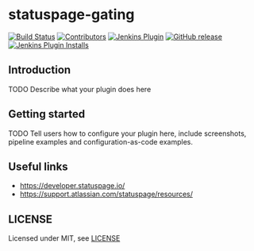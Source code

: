 # statuspage-gating

[![Build Status](https://ci.jenkins.io/job/Plugins/job/statuspage-gating-plugin/job/master/badge/icon)](https://ci.jenkins.io/job/Plugins/job/statuspage-gating-plugin/job/master/)
[![Contributors](https://img.shields.io/github/contributors/jenkinsci/statuspage-gating-plugin.svg)](https://github.com/jenkinsci/statuspage-gating-plugin/graphs/contributors)
[![Jenkins Plugin](https://img.shields.io/jenkins/plugin/v/statuspage-gating.svg)](https://plugins.jenkins.io/statuspage-gating)
[![GitHub release](https://img.shields.io/github/release/jenkinsci/statuspage-gating-plugin.svg?label=changelog)](https://github.com/jenkinsci/statuspage-gating-plugin/releases/latest)
[![Jenkins Plugin Installs](https://img.shields.io/jenkins/plugin/i/statuspage-gating.svg?color=blue)](https://plugins.jenkins.io/statuspage-gating)

## Introduction

TODO Describe what your plugin does here

## Getting started

TODO Tell users how to configure your plugin here, include screenshots, pipeline examples and 
configuration-as-code examples.

## Useful links

- https://developer.statuspage.io/
- https://support.atlassian.com/statuspage/resources/

## LICENSE

Licensed under MIT, see [LICENSE](LICENSE.md)

